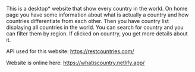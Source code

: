 
This is a desktop* website that show every country in the world.
On home page you have some information about what is actually a country and how countries differentiate from each other.
Then you have country list displaying all countries in the world. You can search for country and you can filter them by region.
If clicked on country, you get more details about it.

API used for this website: https://restcountries.com/

Website is online here: https://whatiscountry.netlify.app/

